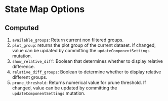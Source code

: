 # State Map Options

## Computed
1. `available_groups`: Return current non filtered groups.
2. `plot_group`: returns the plot group of the current dataset. If changed, value can be updated by committing the `updateComponentSettings` mutation.
3. `show_relative_diff`: Boolean that determines whether to display relative difference.
4. `relative_diff_groups`: Boolean to determine whether to display relative different groups.
5. `prune_threshold`: Returns numerical value for prune threshold. If changed, value can be updated by committing the `updateComponentSettings` mutation.
